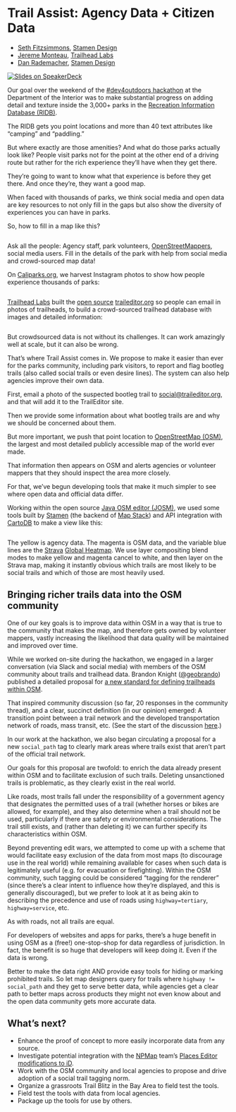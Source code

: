 # Trail Assist: Agency Data + Citizen Data

* [Seth Fitzsimmons](https://github.com/mojodna), [Stamen
  Design](http://stamen.com/)
* [Jereme Monteau](https://github.com/jmoe), [Trailhead Labs](http://www.trailheadlabs.com/)
* [Dan Rademacher](https://github.com/danrademacher), [Stamen
  Design](http://stamen.com/)

[![Slides on SpeakerDeck](https://speakerd.s3.amazonaws.com/presentations/2272aee5bea24dd080363f0b8729a719/slide_0.jpg)](https://speakerdeck.com/mojodna/trail-assist)

Our goal over the weekend of the [#dev4outdoors
hackathon](http://openglobe.github.io/myamerica-devsummit/) at the Department
of the Interior was to make substantial progress on adding detail and texture
inside the 3,000+ parks in the [Recreation Information Database
(RIDB)](https://ridb.recreation.gov/).

The RIDB gets you point locations and more than 40 text attributes like
“camping” and “paddling.”

But where exactly are those amenities? And what do those parks actually look
like? People visit parks not for the point at the other end of a driving route
but rather for the rich experience they’ll have when they get there.

They’re going to want to know what that experience is before they get there.
And once they’re, they want a good map.

When faced with thousands of parks, we think social media and open data are key
resources to not only fill in the gaps but also show the diversity of
experiences you can have in parks.

So, how to fill in a map like this?

![]()

Ask all the people: Agency staff, park volunteers,
[OpenStreetMappers](http://openstreetmap.org/), social media users. Fill in the
details of the park with help from social media and crowd-sourced map data!

On [Caliparks.org](http://www.caliparks.org/), we harvest Instagram photos to
show how people experience thousands of parks:

![]()

[Trailhead Labs](http://www.trailheadlabs.com/) built the [open
source](https://github.com/CodeForPortland/trailheadit)
[traileditor.org](http://traileditor.org/) so people can email in photos of
trailheads, to build a crowd-sourced trailhead database with images and
detailed information:

![]()

But crowdsourced data is not without its challenges. It can work amazingly well
at scale, but it can also be wrong.

That’s where Trail Assist comes in. We propose to make it easier than ever for
the parks community, including park visitors, to report and flag bootleg trails
(also called social trails or even desire lines). The system can also help
agencies improve their own data.

First, email a photo of the suspected bootleg trail to
[social@traileditor.org](mailto:social@traileditor.org), and that will add it
to the TrailEditor site.

Then we provide some information about what bootleg trails are and why we
should be concerned about them.

But more important, we push that point location to [OpenStreetMap
(OSM)](http://openstreetmap.org/), the largest and most detailed publicly
accessible map of the world ever made.

That information then appears on OSM and alerts agencies or volunteer mappers
that they should inspect the area more closely.

For that, we’ve begun developing tools that make it much simpler to see where
open data and official data differ.

Working within the open source [Java OSM editor
(JOSM)](https://josm.openstreetmap.de/), we used some tools built by
[Stamen](http://stamen.com/) (the backend of [Map
Stack](http://mapstack.stamen.com)) and API integration with
[CartoDB](http://cartodb.com/) to make a view like this:</p>

![]()

The yellow is agency data. The magenta is OSM data, and the variable blue lines
are the [Strava](http://strava.com/) [Global
Heatmap](http://labs.strava.com/heatmap/). We use layer compositing blend modes
to make yellow and magenta cancel to white, and then layer on the Strava map,
making it instantly obvious which trails are most likely to be social trails
and which of those are most heavily used.

## Bringing richer trails data into the OSM community

One of our key goals is to improve data within OSM in a way that is true to the
community that makes the map, and therefore gets owned by volunteer mappers,
vastly increasing the likelihood that data quality will be maintained and
improved over time.

While we worked on-site during the hackathon, we engaged in a larger
conversation (via Slack and social media) with members of the OSM community
about trails and trailhead data. Brandon Knight
([@geobrando](https://twitter.com/geobrando)) published a detailed proposal for
[a new standard for defining trailheads within
OSM](https://wiki.openstreetmap.org/wiki/Proposed_features/trailhead).

That inspired community discussion (so far, 20 responses in the community
thread), and a clear, succinct definition (in our opinion) emerged:
A transition point between a trail network and the developed transportation
network of roads, mass transit, etc. (See the start of the discussion
[here](https://lists.openstreetmap.org/pipermail/tagging/2015-April/023797.html).)

In our work at the hackathon, we also began circulating a proposal for a new
`social_path` tag to clearly mark areas where trails exist that aren’t part of
the official trail network.

Our goals for this proposal are twofold: to enrich the data already present
within OSM and to facilitate exclusion of such trails.  Deleting unsanctioned
trails is problematic, as they clearly exist in the real world.

Like roads, most trails fall under the responsibility of a government agency
that designates the permitted uses of a trail (whether horses or bikes are
allowed, for example), and they also determine when a trail should not be used,
particularly if there are safety or environmental considerations. The trail
still exists, and (rather than deleting it) we can further specify its
characteristics within OSM.

Beyond preventing edit wars, we attempted to come up with a scheme that would
facilitate easy exclusion of the data from most maps (to discourage use in the
real world) while remaining available for cases when such data is legitimately
useful (e.g. for evacuation or firefighting). Within the OSM community, such
tagging could be considered “tagging for the renderer” (since there’s a clear
intent to influence how they’re displayed, and this is generally discouraged),
but we prefer to look at it as being akin to describing the precedence and use
of roads using `highway=tertiary`, `highway=service`, etc.

As with roads, not all trails are equal.

For developers of websites and apps for parks, there’s a huge benefit in using
OSM as a (free!) one-stop-shop for data regardless of jurisdiction. In fact,
the benefit is so huge that developers will keep doing it. Even if the data is
wrong.

Better to make the data right AND provide easy tools for hiding or marking
prohibited trails. So let map designers query for trails where `highway !=
social_path` and they get to serve better data, while agencies get a clear path
to better maps across products they might not even know about and the open data
community gets more accurate data.

## What’s next?

* Enhance the proof of concept to more easily incorporate data from any source.
* Investigate potential integration with the [NPMap](http://www.nps.gov/npmap/)
  team’s [Places Editor modifications to
  iD](http://nationalparkservice.github.io/places-editor/edit/).
* Work with the OSM community and local agencies to propose and drive adoption
  of a social trail tagging norm.
* Organize a grassroots Trail Blitz in the Bay Area to field test the tools.
* Field test the tools with data from local agencies.
* Package up the tools for use by others.
